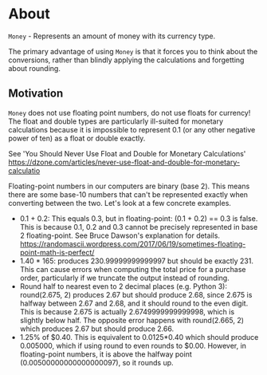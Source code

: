 # About

`Money` - Represents an amount of money with its currency type.

The primary advantage of using `Money` is that it forces you to think
about the conversions, rather than blindly applying the calculations
and forgetting about rounding.

## Motivation

`Money` does not use floating point numbers, do not use floats for currency!
The float and double types are particularly ill-suited
for monetary calculations because it is impossible to represent 0.1
(or any other negative power of ten) as a float or double exactly.

See 'You Should Never Use Float and Double for Monetary Calculations'
https://dzone.com/articles/never-use-float-and-double-for-monetary-calculatio

Floating-point numbers in our computers are binary (base 2).
This means there are some base-10 numbers that can't be represented exactly
when converting between the two. Let's look at a few concrete examples.

* 0.1 + 0.2: This equals 0.3, but in floating-point: (0.1 + 0.2) == 0.3 is false.
  This is because 0.1, 0.2 and 0.3 cannot be precisely represented in base 2 floating-point.
  See Bruce Dawson's explanation for details.
  https://randomascii.wordpress.com/2017/06/19/sometimes-floating-point-math-is-perfect/
* 1.40 * 165: produces 230.99999999999997 but should be exactly 231.
  This can cause errors when computing the total price for a purchase order,
  particularly if we truncate the output instead of rounding.
* Round half to nearest even to 2 decimal places (e.g. Python 3):
  round(2.675, 2) produces 2.67 but should produce 2.68, since 2.675
  is halfway between 2.67 and 2.68, and it should round to the even digit.
  This is because 2.675 is actually 2.6749999999999998,
  which is slightly below half. The opposite error happens with round(2.665, 2)
  which produces 2.67 but should produce 2.66.
* 1.25% of $0.40. This is equivalent to 0.0125*0.40 which should produce 0.005000,
  which if using round to even rounds to $0.00. However, in floating-point numbers,
  it is above the halfway point (0.00500000000000000097), so it rounds up.
